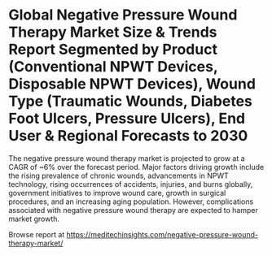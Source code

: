 <h1>Global Negative Pressure Wound Therapy Market Size & Trends Report Segmented by Product (Conventional NPWT Devices, Disposable NPWT Devices), Wound Type (Traumatic Wounds, Diabetes Foot Ulcers, Pressure Ulcers), End User & Regional Forecasts to 2030</h1>

The negative pressure wound therapy market is projected to grow at a CAGR of ~6% over the forecast period. Major factors driving growth include the rising prevalence of chronic wounds, advancements in NPWT technology, rising occurrences of accidents, injuries, and burns globally, government initiatives to improve wound care, growth in surgical procedures, and an increasing aging population. However, complications associated with negative pressure wound therapy are expected to hamper market growth.

Browse report at https://meditechinsights.com/negative-pressure-wound-therapy-market/
